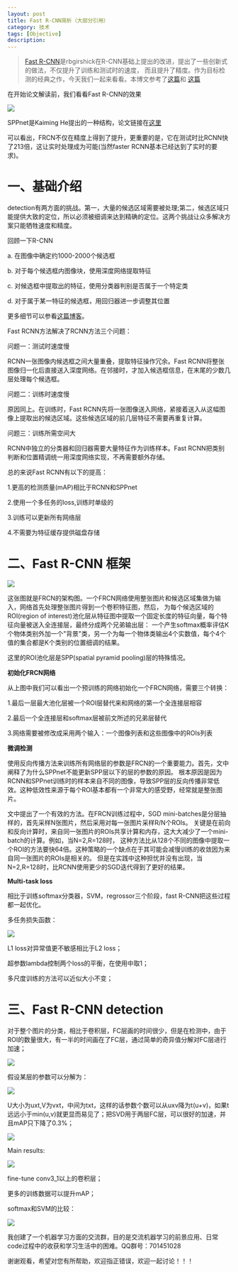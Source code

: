 ```yaml
---
layout: post
title: Fast R-CNN简析（大部分引用）
category: 技术
tags: [Objective]
description: 
---
```


> [Fast R-CNN](https://arxiv.org/abs/1504.08083)是rbgirshick在R-CNN基础上提出的改进，提出了一些创新式的做法，不仅提升了训练和测试时的速度，
而且提升了精度。作为目标检测的经典之作，今天我们一起来看看。本博文参考了[这篇](http://lib.csdn.net/article/aiframework/50145)和
[这篇](https://www.waitig.com/fast-r-cnn%e8%a7%a3%e8%af%bb.html)

在开始论文解读前，我们看看Fast R-CNN的效果

![](/assets/img/Objective/FRCNN1.png)

SPPnet是Kaiming He提出的一种结构，论文链接在[这里](https://arxiv.org/abs/1406.4729)

可以看出，FRCN不仅在精度上得到了提升，更重要的是，它在测试时比RCNN快了213倍，这让实时处理成为可能(当然faster RCNN基本已经达到了实时的要求)。

# 一、基础介绍 #

detection有两方面的挑战。第一，大量的候选区域需要被处理;第二，候选区域只能提供大致的定位，所以必须被细调来达到精确的定位。这两个挑战让众多解决方案只能牺牲速度和精度。

回顾一下R-CNN

a. 在图像中确定约1000-2000个候选框

b. 对于每个候选框内图像块，使用深度网络提取特征

c. 对候选框中提取出的特征，使用分类器判别是否属于一个特定类

d. 对于属于某一特征的候选框，用回归器进一步调整其位置

更多细节可以参看[这篇博客](http://www.twistedwg.com/2018/03/06/RCNN.html)。

Fast RCNN方法解决了RCNN方法三个问题：

问题一：测试时速度慢

RCNN一张图像内候选框之间大量重叠，提取特征操作冗余。Fast RCNN将整张图像归一化后直接送入深度网络。在邻接时，才加入候选框信息，在末尾的少数几层处理每个候选框。

问题二：训练时速度慢

原因同上。在训练时，Fast RCNN先将一张图像送入网络，紧接着送入从这幅图像上提取出的候选区域。这些候选区域的前几层特征不需要再重复计算。

问题三：训练所需空间大

RCNN中独立的分类器和回归器需要大量特征作为训练样本。Fast RCNN把类别判断和位置精调统一用深度网络实现，不再需要额外存储。

总的来说Fast RCNN有以下的提高：

1.更高的检测质量(mAP)相比于RCNN和SPPnet

2.使用一个多任务的loss,训练时单级的

3.训练可以更新所有网络层

4.不需要为特征缓存提供磁盘存储

# 二、Fast R-CNN 框架 #

![](/assets/img/Objective/FRCNN2.png)

这张图就是FRCN的架构图。一个FRCN网络使用整张图片和候选区域集做为输入，网络首先处理整张图片得到一个卷积特征图，然后，
为每个候选区域的ROI(region of interest)池化层从特征图中提取一个固定长度的特征向量，每个特征向量被送入全连接层，最终分成两个兄弟输出层：
一个产生softmax概率评估K个物体类别外加一个"背景"类，另一个为每一个物体类输出4个实数值，每个4个值的集合都是K个类别的位置细调的结果。

这里的ROI池化层是SPP(spatial pyramid pooling)层的特殊情况。

**初始化FRCN网络**

从上图中我们可以看出一个预训练的网络初始化一个FRCN网络，需要三个转换：

1.最后一层最大池化层被一个ROI层替代来和网络的第一个全连接层相容

2.最后一个全连接层和softmax层被前文所述的兄弟层替代

3.网络需要被修改成采用两个输入：一个图像列表和这些图像中的ROIs列表

**微调检测**

使用反向传播方法来训练所有网络层的参数是FRCN的一个重要能力。首先，文中阐释了为什么SPPnet不能更新SPP层以下的层的参数的原因。
根本原因是因为RCNN和SPPnet训练时的样本来自不同的图像，导致SPP层的反向传播非常低效。这种低效性来源于每个ROI基本都有一个非常大的感受野，经常就是整张图片。

文中提出了一个有效的方法。在FRCN训练过程中，SGD mini-batches是分层抽样的，首先采样N张图片，然后采用对每一张图片采样R/N个ROIs。
关键是在前向和反向计算时，来自同一张图片的ROIs共享计算和内存，这大大减少了一个mini-batch的计算。例如，当N=2,R=128时，
这种方法比从128个不同的图像中提取一个ROI的方法要快64倍。这种策略的一个缺点在于其可能会减慢训练的收敛因为来自同一张图片的ROIs是相关的。
但是在实践中这种担忧并没有出现，当N=2,R=128时，比RCNN使用更少的SGD迭代得到了更好的结果。

**Multi-task loss**

相比于训练softmax分类器，SVM，regrossor三个阶段，fast R-CNN把这些过程都一起优化。

多任务损失函数：

![](/assets/img/Objective/FRCNN3.png)

L1 loss对异常值更不敏感相比于L2 loss；

超参数lambda控制两个loss的平衡，在使用中取1；

多尺度训练的方法可以近似大小不变；

# 三、Fast R-CNN detection #

对于整个图片的分类，相比于卷积层，FC层画的时间很少，但是在检测中，由于ROI的数量很大，有一半的时间画在了FC层，通过简单的奇异值分解对FC层进行加速；

![](/assets/img/Objective/FRCNN4.png)

假设某层的参数可以分解为：

![](/assets/img/Objective/FRCNN5.png)

U大小为uxt,V为vxt，中间为txt，这样的话参数个数可以从uxv降为t(u+v)，如果t远远小于min(u,v)就更显而易见了；把SVD用于两层FC层，可以很好的加速，并且mAP只下降了0.3%；

![](/assets/img/Objective/FRCNN6.png)

Main results:

![](/assets/img/Objective/FRCNN7.png)

fine-tune conv3_1以上的卷积层；

更多的训练数据可以提升mAP；

softmax和SVM的比较：

![](/assets/img/Objective/FRCNN8.png)

我创建了一个机器学习方面的交流群，目的是交流机器学习的前景应用、日常code过程中的收获和学习生活中的困难。QQ群号：701451028

谢谢观看，希望对您有所帮助，欢迎指正错误，欢迎一起讨论！！！